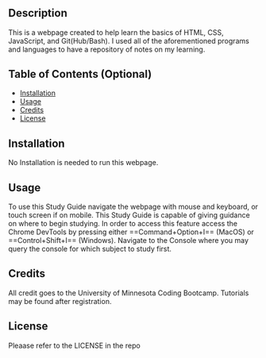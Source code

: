 # <Prework Study Guide Webpage>

## Description
This is a webpage created to help learn the basics of HTML, CSS, JavaScript, and Git(Hub/Bash). I used all of the aforementioned programs and languages to have a repository of notes on my learning. 


## Table of Contents (Optional)

- [Installation](#installation)
- [Usage](#usage)
- [Credits](#credits)
- [License](#license)

## Installation

No Installation is needed to run this webpage.

## Usage

To use this Study Guide navigate the webpage with mouse and keyboard, or touch screen if on mobile. This Study Guide is capable of giving guidance on where to begin studying. In order to access this feature access the Chrome DevTools by pressing either ==Command+Option+I== (MacOS) or ==Control+Shift+I== (Windows). Navigate to the Console where you may query the console for which subject to study first.
## Credits

All credit goes to the University of Minnesota Coding Bootcamp. Tutorials may be found after registration.

## License

Pleaase refer to the LICENSE in the repo